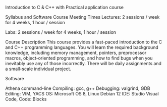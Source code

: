 Introduction to C & C++ with Practical application course

Syllabus and Software
Course Meeting Times
Lectures: 2 sessions / week for 4 weeks, 1 hour / session

Labs: 2 sessions / week for 4 weeks, 1 hour / session

Course Description
This course provides a fast-paced introduction to the C and C++ programming languages. You will learn the required background knowledge, including memory management, pointers, preprocessor macros, object-oriented programming, and how to find bugs when you inevitably use any of those incorrectly. There will be daily assignments and a small-scale individual project.

Software

Athena command-line
Compiling: gcc, g++
Debugging: valgrind, GDB
Editing: VIM, YACS
OS: Microsoft OS 8, Linux Debian 12
IDE: Studio Visual Code, Code::Blocks
